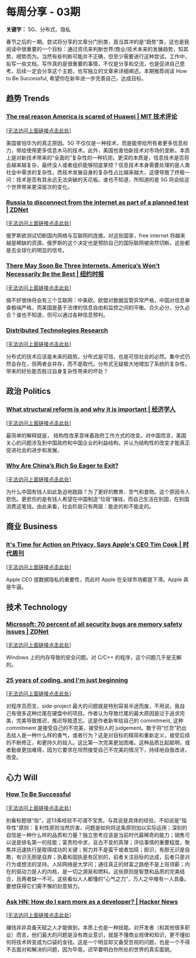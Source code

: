 # 每周分享 - 03期


**关键字：** 5G、分布式、隐私


春节之后的一期。尝试将分享的文章分门别类，首当其冲的是“趋势”类，这也是我阅读中很重要的一个目标：通过资讯来判断世界/商业/技术未来的发展趋势，知其势，顺势而为。当然有些判断可能并不正确，但至少需要进行这种尝试。工作中，拟写一些文档，写作真的是很重要的事情，不仅是分享和交流，也是促进自己思考。后续一定会分享这个主题，也写独立的文章来详细阐述。本期推荐阅读 How to Be Successful, 希望你在新年进一步完善自己，达成目标。

## 趋势 Trends

### [The real reason America is scared of Huawei | MIT 技术评论](https://www.technologyreview.com/s/612874/the-real-reason-america-is-scared-of-huawei-internet-connected-everything/)


[[无法访问上面链接点击此处]](https://github.com/yiannischang/mp/raw/master/20190216/images/technologyreview.com!s!612874!the-real-reason-america-is-scared-of-huawei-internet-connected-everyth-414x736.png)


美国害怕华为的真正原因。5G 不仅仅是一种技术，而是能带给所有者更多信息权力，带给使用更多信息木马的技术。此外，美国也害怕新技术对市场的垄断。本质上是对新技术带来的“全面的”复杂性的一种抗拒。更深的本质是，信息技术是否将会越来越复杂，最终没人或者组织能够彻底掌控？信息技术本身需要处理的是人类社会中需求的复杂性，而技术发展自身的复杂性占比越来越大，这便导致了终极一问：技术是否有其永远无法突破的天花板。谁也不知道，所知道的是 5G 将会给这个世界带来更深层次的变化。

### [Russia to disconnect from the internet as part of a planned test | ZDNet](https://www.zdnet.com/article/russia-to-disconnect-from-the-internet-as-part-of-a-planned-test/)


[[无法访问上面链接点击此处]](https://github.com/yiannischang/mp/raw/master/20190216/images/zdnet.com!article!russia-to-disconnect-from-the-internet-as-part-of-a-planned-test-414x736.png)


俄罗斯欲测试切断国内网络与互联网的连接。对这些国家，free internet 将越来越是稀缺的资源。俄罗斯的这个决定也是预防自己的国际联网被突然切断。这些都是去全球化的明显的信号。

### [There May Soon Be Three Internets. America’s Won’t Necessarily Be the Best | 纽约时报](https://www.nytimes.com/2018/10/15/opinion/internet-google-china-balkanization.html)


[[无法访问上面链接点击此处]](https://github.com/yiannischang/mp/raw/master/20190216/images/nytimes.com!2018!10!15!opinion!internet-google-china-balkanization.html-414x736.png)


搞不好很快将会有三个互联网：中美欧。欧盟对数据监管异常严格，中国对信息审查极端严格，而美国是基于法律的信息自由和监控之间的平衡。合久必分，分久必合？谁也不知道，但可以通过各种信息预判。

### [Distributed Technologies Research](https://dtr.org/)


[[无法访问上面链接点击此处]](https://github.com/yiannischang/mp/raw/master/20190216/images/dtr.org-414x736.png)


分布式的技术应该是未来的趋势。分布式是可信，也是可信社会的必然。集中式仍然会存在，但两者会并存，而不是取代。分布式无疑极大地增加了系统的复杂性，带来的好处能否胜过自身复杂性带来的坏处？

## 政治 Politics

### [What structural reform is and why it is important | 经济学人](https://www.economist.com/the-economist-explains/2014/12/09/what-structural-reform-is-and-why-it-is-important)


[[无法访问上面链接点击此处]](https://github.com/yiannischang/mp/raw/master/20190216/images/economist.com!the-economist-explains!2014!12!09!what-structural-reform-is-and-why-it-is-important-414x736.png)


最简单的解释就是， 结构性改革意味着政府工作方式的改变。对中国而言，美国关心的问题涉及到中国政府和中国企业的利益结构，并认为结构性的改变才能真正促进社会的进步和发展。

### [Why Are China’s Rich So Eager to Exit?](https://inequality.org/research/rich-live-china/)


[[无法访问上面链接点击此处]](https://github.com/yiannischang/mp/raw/master/20190216/images/inequality.org!research!rich-live-china-414x736.png)


为什么中国有钱人如此急迫地跑路？为了更好的教育、空气和食物。这个原因令人悲伤。更悲伤的是有钱人希望在中国制造“垃圾”赚钱，而自己生活在别国，在别国消费这笔钱。由此来看，社会阶层只有两层：能走的和不能走的。

## 商业 Business

### [It's Time for Action on Privacy, Says Apple's CEO Tim Cook | 时代周刊](http://time.com/collection/davos-2019/5502591/tim-cook-data-privacy/)


[[无法访问上面链接点击此处]](https://github.com/yiannischang/mp/raw/master/20190216/images/time.com!collection!davos-2019!5502591!tim-cook-data-privacy-414x736.png)


Apple CEO 提数据隐私的重要性，而此时 Apple 在全球市场都是下滑。Apple 真是牛逼。

## 技术 Technology

### [Microsoft: 70 percent of all security bugs are memory safety issues | ZDNet](https://www.zdnet.com/article/microsoft-70-percent-of-all-security-bugs-are-memory-safety-issues/)


[[无法访问上面链接点击此处]](https://github.com/yiannischang/mp/raw/master/20190216/images/zdnet.com!article!microsoft-70-percent-of-all-security-bugs-are-memory-safety-issues-414x736.png)


Windows 上的内存导致的安全问题。对 C/C++ 的程序，这个问题几乎是无解的。

### [25 years of coding, and I'm just beginning](https://dev.to/dechamp/25-years-of-coding-and-im-just-beginning-442n)


[[无法访问上面链接点击此处]](https://github.com/yiannischang/mp/raw/master/20190216/images/dev.to!dechamp!25-years-of-coding-and-im-just-beginning-442n-414x736.png)


对程序员而言，side-project 最大的问题就是特别容易半途而废，不用说，我自己有很多这种烂尾在硬盘中的项目。作者认为导致烂尾的最大原因是过于追求完美，完美导致推迟，推迟导致遗忘。这是作者新年给自己的 commitment, 这种 commitment 是接受自己的不完美，接受别人的 judgement。敢于将“烂货”扔出去给人是一种什么样的勇气，或者行为？这是对目标的精简和重新定义，接受后续的不断修正，和更持久的投入。这比第一次完美更加困难。这种品质比起聪明，或者勤奋更加难得，因为它要求在坦然接受自己不完美的情况下，持续地自我改进，改变。

## 心力 Will

### [How To Be Successful](http://blog.samaltman.com/how-to-be-successful)


[[无法访问上面链接点击此处]](https://github.com/yiannischang/mp/raw/master/20190216/images/blog.samaltman.com!how-to-be-successful-414x736.png)


别看标题很“俗”，这13条经验不可谓不宝贵。与其说是具体的经验，不如说是"指导性"原则：复利性原则当然厉害，问题是如何将这条原则加以实际运用；深刻的自信是一种什么样的品质和力量？独立思考应该是当前时代最稀奇的能力；销售可以说是排名第一的技能；富贵险中求，亘古不变的真理；评估事情的重要程度，聚焦并迅速执行是取得成功的关键；努力并不是蛮干或者加班；胆识，有胆无识是自欺，有识无胆是自弃；执着和固执是有区别的，前者关注目标的达成，后者只是对行为或想法的坚持。人际网络是大学问；通往真正的财富之路绝不是上班领薪；内在的驱动力是人的内核，是一切之源泉和燃料。这些原则是智慧和品质的完美结合，且两者缺一不可。这些看似人人都懂的“心气之力”，万人之中难有一人具备。要想获得它们需不懈的刻意努力。

### [Ask HN: How do I earn more as a developer? | Hacker News](https://news.ycombinator.com/item?id=19161489)


[[无法访问上面链接点击此处]](https://github.com/yiannischang/mp/raw/master/20190216/images/news.ycombinator.com!item!id=19161489-414x736.png)


赚钱并非具备天赋之人才能做到，本质上也是一种技能。对开发者（和其他很多职业）而言，他们最大的问题是没有商业意识，就是不懂商业规律和知识，更不懂如何将技术转变成为口袋的金钱。这是一个明显却又备受忽视的问题，也是一个不得不去面对和解决的问题，因为毕竟，迟早要明白你所处的世界的真实面貌。
